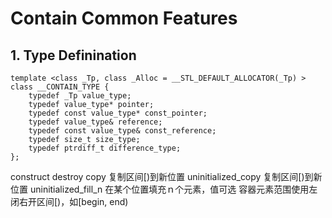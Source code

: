 # Contain Common Features
## 1. Type Definination
    template <class _Tp, class _Alloc = __STL_DEFAULT_ALLOCATOR(_Tp) >
    class __CONTAIN_TYPE {
        typedef _Tp value_type;
        typedef value_type* pointer;
        typedef const value_type* const_pointer;
        typedef value_type& reference;
        typedef const value_type& const_reference;
        typedef size_t size_type;
        typedef ptrdiff_t difference_type;
    };
construct
destroy
copy 复制区间[)到新位置
uninitialized_copy 复制区间[)到新位置
uninitialized_fill_n 在某个位置填充ｎ个元素，值可选
容器元素范围使用左闭右开区间[)，如[begin, end)
